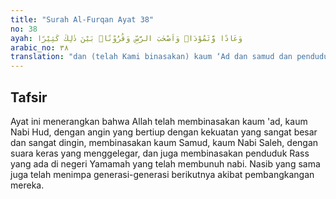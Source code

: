 ```yaml
---
title: "Surah Al-Furqan Ayat 38"
no: 38
ayah: وَعَادًا وَّثَمُوْدَا۟ وَاَصْحٰبَ الرَّسِّ وَقُرُوْنًاۢ بَيْنَ ذٰلِكَ كَثِيْرًا 
arabic_no: ٣٨
translation: "dan (telah Kami binasakan) kaum ‘Ad dan samud dan penduduk Rass serta banyak (lagi) generasi di antara (kaum-kaum) itu. "
---
```


## Tafsir

Ayat ini menerangkan bahwa Allah telah membinasakan kaum 'ad, kaum Nabi Hud, dengan angin yang bertiup dengan kekuatan yang sangat besar dan sangat dingin, membinasakan kaum Samud, kaum Nabi Saleh, dengan suara keras yang menggelegar, dan juga membinasakan penduduk Rass yang ada di negeri Yamamah yang telah membunuh nabi. Nasib yang sama juga telah menimpa generasi-generasi berikutnya akibat pembangkangan mereka.